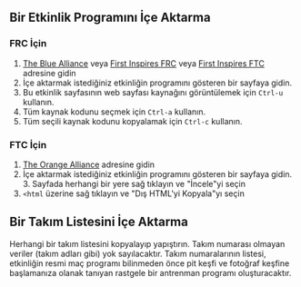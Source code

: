 ## Bir Etkinlik Programını İçe Aktarma

### FRC İçin

1. [The Blue Alliance](https://www.thebluealliance.com/) veya [First Inspires FRC](https://frc-events.firstinspires.org/) veya [First Inspires FTC](https://ftc-events.firstinspires.org/) adresine gidin
2. İçe aktarmak istediğiniz etkinliğin programını gösteren bir sayfaya gidin.
3. Bu etkinlik sayfasının web sayfası kaynağını görüntülemek için `Ctrl-u` kullanın.
4. Tüm kaynak kodunu seçmek için `Ctrl-a` kullanın.
5. Tüm seçili kaynak kodunu kopyalamak için `Ctrl-c` kullanın.

### FTC İçin

1. [The Orange Alliance](https://www.theorangealliance.com/) adresine gidin
2. İçe aktarmak istediğiniz etkinliğin programını gösteren bir sayfaya gidin. 3. Sayfada herhangi bir yere sağ tıklayın ve "İncele"yi seçin
4. `<html` üzerine sağ tıklayın ve "Dış HTML'yi Kopyala"yı seçin

## Bir Takım Listesini İçe Aktarma

Herhangi bir takım listesini kopyalayıp yapıştırın. Takım numarası olmayan veriler (takım adları gibi) yok sayılacaktır. Takım numaralarının listesi, etkinliğin resmi maç programı bilinmeden önce pit keşfi ve fotoğraf keşfine başlamanıza olanak tanıyan rastgele bir antrenman programı oluşturacaktır.
